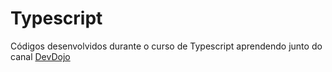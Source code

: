 # Typescript
Códigos desenvolvidos durante o curso  de Typescript aprendendo junto do canal [DevDojo](https://www.youtube.com/watch?v=67ki0t_VWc0&list=PL62G310vn6nGg5OzjxE8FbYDzCs_UqrUs)
